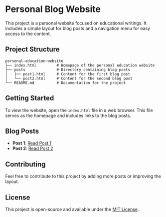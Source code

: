 # Personal Blog Website

This project is a personal website focused on educational writings. It includes a simple layout for blog posts and a navigation menu for easy access to the content.

## Project Structure

```
personal-education-website
├── index.html         # Homepage of the personal education website
├── posts              # Directory containing blog posts
│   ├── post1.html     # Content for the first blog post
│   └── post2.html     # Content for the second blog post
└── README.md          # Documentation for the project
```

## Getting Started

To view the website, open the `index.html` file in a web browser. This file serves as the homepage and includes links to the blog posts.

## Blog Posts

- **Post 1**: [Read Post 1](posts/post1.html)
- **Post 2**: [Read Post 2](posts/post2.html)

## Contributing

Feel free to contribute to this project by adding more posts or improving the layout. 

## License

This project is open-source and available under the [MIT License](LICENSE).
